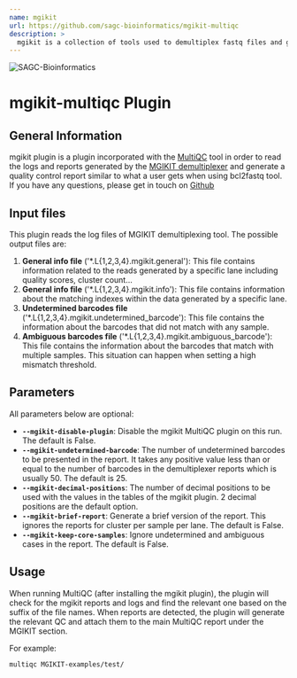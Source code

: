 ```yaml
---
name: mgikit
url: https://github.com/sagc-bioinformatics/mgikit-multiqc
description: >
  mgikit is a collection of tools used to demultiplex fastq files and generate demultiplexing and quality reports.
---
```


![SAGC-Bioinformatics](https://sa-genomics.com.au/hs-fs/hubfs/sagc-logo.png?width=200&height=112&name=sagc-logo.png)


# mgikit-multiqc Plugin

## General Information
mgikit plugin is a plugin incorporated with the [MultiQC](https://multiqc.info/) tool in order to read the logs and reports
generated by the [MGIKIT demultiplexer](https://sagc-bioinformatics.github.io/mgikit/) and generate a quality control report similar to what a user gets
when using bcl2fastq tool.
If you have any questions, please get in touch on [Github](https://github.com/sagc-bioinformatics)

## Input files
This plugin reads the log files of MGIKIT demultiplexing tool. The possible output files are:
1. **General info file** ('\*.L{1,2,3,4}.mgikit.general'): This file contains information related to the reads generated by a specific lane including quality scores, cluster count...
2. **General info file** ('\*.L{1,2,3,4}.mgikit.info'): This file contains information about the matching indexes within the data generated by a specific lane.
3. **Undetermined barcodes file** ('\*.L{1,2,3,4}.mgikit.undetermined_barcode'): This file contains the information about the barcodes that did not match with any sample.
4. **Ambiguous barcodes file** ('\*.L{1,2,3,4}.mgikit.ambiguous_barcode'): This file contains the information about the barcodes that match with multiple samples. This situation can happen when setting a high mismatch threshold.

## Parameters
All parameters below are optional:
+ **`--mgikit-disable-plugin`**: Disable the mgikit MultiQC plugin on this run. The default is False.
+ **`--mgikit-undetermined-barcode`**: The number of undetermined barcodes to be presented in the report. It
takes any positive value less than or equal to the number of barcodes in the demultiplexer reports
which is usually 50. The default is 25.
+ **`--mgikit-decimal-positions`**: The number of decimal positions to be used with the values in the tables of the mgikit
plugin. 2 decimal positions are the default option.
+ **`--mgikit-brief-report`**: Generate a brief version of the report. This ignores the reports for cluster per sample
per lane. The default is False.
+ **`--mgikit-keep-core-samples`**: Ignore undetermined and ambiguous cases in the report. The default is False.

## Usage
When running MultiQC (after installing the mgikit plugin), the plugin will check for the mgikit reports
and logs and find the relevant one based on the suffix of the file names. When reports are detected,
the plugin will generate the relevant QC and attach them to the main MultiQC report under the MGIKIT
section.

For example:
```bash
multiqc MGIKIT-examples/test/
```
